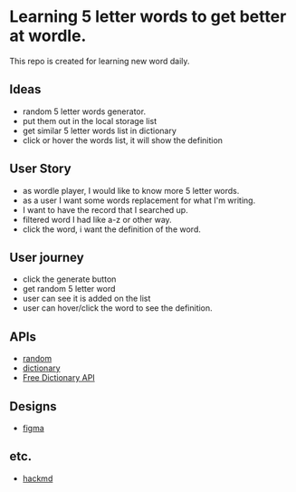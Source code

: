 # Learning 5 letter words to get better at wordle.
This repo is created for learning new word daily.
 
## Ideas
- random 5 letter words generator.
- put them out in the local storage list
- get similar 5 letter words list in dictionary
- click or hover the words list, it will show the definition

## User Story
- as wordle player, I would like to know more 5 letter words. 
- as a user I want some words replacement for what I'm writing.
- I want to have the record that I searched up. 
- filtered word I had like a-z or other way.
- click the word, i want the definition of the word. 

## User journey
- click the generate button
- get random 5 letter word
- user can see it is added on the list
- user can hover/click the word to see the definition. 

## APIs
- [random](https://rapidapi.com/sheharyar566/api/random-words5/?utm_source=ANIA-KUBOW&utm_medium=DevRel&utm_campaign=DevRel)
- [dictionary](https://rapidapi.com/twinword/api/word-dictionary/?utm_source=ANIA-KUBOW&utm_medium=DevRel&utm_campaign=DevRel)
- [Free Dictionary API](https://dictionaryapi.dev/)

## Designs
- [figma](https://www.figma.com/file/YBoInrxjSSOOhEn4FgmWL3/todo-app?node-id=0%3A1)

## etc.
- [hackmd](https://hackmd.io/@YPxrtui_T1ObmCpE6R0kUQ/ByqnR-dyc#/)
